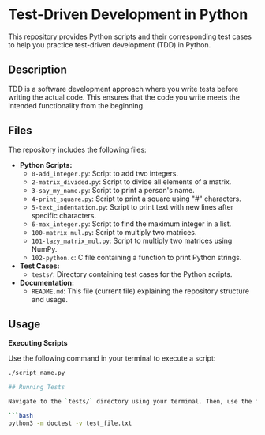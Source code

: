 # Test-Driven Development in Python

This repository provides Python scripts and their corresponding test cases to help you practice test-driven development (TDD) in Python.

## Description

TDD is a software development approach where you write tests before writing the actual code. This ensures that the code you write meets the intended functionality from the beginning.

## Files

The repository includes the following files:

* **Python Scripts:**
    - `0-add_integer.py`: Script to add two integers.
    - `2-matrix_divided.py`: Script to divide all elements of a matrix.
    - `3-say_my_name.py`: Script to print a person's name.
    - `4-print_square.py`: Script to print a square using "#" characters.
    - `5-text_indentation.py`: Script to print text with new lines after specific characters.
    - `6-max_integer.py`: Script to find the maximum integer in a list.
    - `100-matrix_mul.py`: Script to multiply two matrices.
    - `101-lazy_matrix_mul.py`: Script to multiply two matrices using NumPy.
    - `102-python.c`: C file containing a function to print Python strings.
* **Test Cases:**
    - `tests/`: Directory containing test cases for the Python scripts.
* **Documentation:**
    - `README.md`: This file (current file) explaining the repository structure and usage.

## Usage

**Executing Scripts**

Use the following command in your terminal to execute a script:

```bash
./script_name.py

## Running Tests

Navigate to the `tests/` directory using your terminal. Then, use the following command to run the tests for a specific test file:

```bash
python3 -m doctest -v test_file.txt